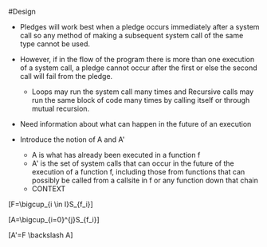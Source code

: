 #Design

- Pledges will work best when a pledge occurs immediately after a system call so any method of making a subsequent system call of the same type cannot be used. 
- However, if in the flow of the program there is more than one execution of a system call, a pledge cannot occur after the first or else the second call will fail from the pledge.
    - Loops may run the system call many times and Recursive calls may run the same block of code many times by calling itself or through mutual recursion.
- Need information about what can happen in the future of an execution

- Introduce the notion of A and A'
    - A is what has already been executed in a function f
    - A' is the set of system calls that can occur in the future of the execution of a function f, including those from functions that can possibly be called from a callsite in f or any function down that chain
    -  CONTEXT
    


\[F=\bigcup_{i \in I}S_{f_i}\]

\[A=\bigcup_{i=0}^{j}S_{f_i}\]

\[A'=F \backslash A\]